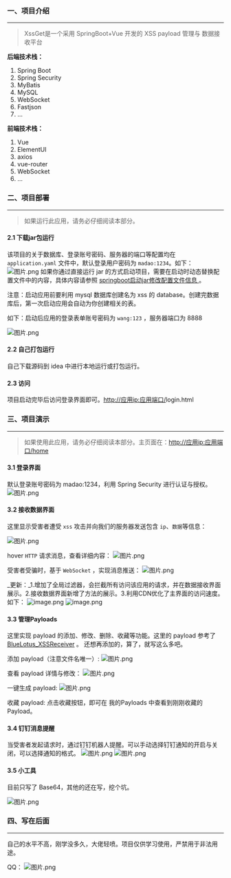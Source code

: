 ### 一、项目介绍

---

> XssGet是一个采用 SpringBoot+Vue 开发的 XSS payload 管理与 数据接收平台

**后端技术栈：**

1. Spring Boot
1. Spring Security
1. MyBatis
1. MySQL
1. WebSocket
1. Fastjson
1. ...




**前端技术栈：**

1. Vue
1. ElementUI
1. axios
1. vue-router
1. WebSocket
1. ...



### 二、项目部署

---

> 如果运行此应用，请务必仔细阅读本部分。

#### 2.1 下载jar包运行
该项目的关于数据库、登录账号密码、服务器的端口等配置均在 `application.yaml` 文件中，默认登录用户密码为 `madao:1234`。如下：
![图片.png](https://cdn.nlark.com/yuque/0/2021/png/1239731/1617000937249-f200baf2-6f53-4035-97e1-109d1139ac2a.png#align=left&display=inline&height=222&margin=%5Bobject%20Object%5D&name=%E5%9B%BE%E7%89%87.png&originHeight=444&originWidth=932&size=136564&status=done&style=none&width=466)
如果你通过直接运行 jar 的方式启动项目，需要在启动时动态替换配置文件中的内容，具体内容请参照 [springboot启动jar修改配置文件信息 ](https://blog.csdn.net/weixin_40300139/article/details/107999094) 。


注意：启动应用前要利用 mysql 数据库创建名为 xss 的 database。创建完数据库后，第一次启动应用会自动为你创建相关的表。


如下：启动后应用的登录表单账号密码为 `wang:123` ，服务器端口为 8888 

![图片.png](https://cdn.nlark.com/yuque/0/2021/png/1239731/1617001691857-ff254d79-6c38-4b36-8b8e-b09f27cd2f43.png#align=left&display=inline&height=245&margin=%5Bobject%20Object%5D&name=%E5%9B%BE%E7%89%87.png&originHeight=489&originWidth=1344&size=79999&status=done&style=none&width=672)
#### 2.2 自己打包运行
自己下载源码到 idea 中进行本地运行或打包运行。


#### 2.3 访问
项目启动完毕后访问登录界面即可。[http://应用ip:应用端口/](http://192.168.43.153:8433/home)login.html


### 三、项目演示

---

> 如果使用此应用，请务必仔细阅读本部分。主页面在：[http://应用ip:应用端口/home](http://192.168.43.153:8433/home)



#### 3.1 登录界面
默认登录账号密码为 madao:1234，利用 Spring Security 进行认证与授权。
![图片.png](https://cdn.nlark.com/yuque/0/2021/png/1239731/1617001909814-33adfecf-1772-4413-8e76-49d4fd5c217b.png#align=left&display=inline&height=449&margin=%5Bobject%20Object%5D&name=%E5%9B%BE%E7%89%87.png&originHeight=898&originWidth=1604&size=645851&status=done&style=none&width=802)
#### 3.2 接收数据界面
这里显示受害者遭受 `xss` 攻击并向我们的服务器发送包含 `ip`、`数据`等信息：

![图片.png](https://cdn.nlark.com/yuque/0/2021/png/1239731/1617002378961-11837798-25f7-4d8f-a7d2-e005a85a8f31.png#align=left&display=inline&height=342&margin=%5Bobject%20Object%5D&name=%E5%9B%BE%E7%89%87.png&originHeight=684&originWidth=1896&size=40309&status=done&style=none&width=948)


hover `HTTP` 请求消息，查看详细内容：
![图片.png](https://cdn.nlark.com/yuque/0/2021/png/1239731/1617002589209-d39d6778-5801-4276-92b3-0308a2b48af8.png#align=left&display=inline&height=331&margin=%5Bobject%20Object%5D&name=%E5%9B%BE%E7%89%87.png&originHeight=662&originWidth=1893&size=54676&status=done&style=none&width=946.5)


受害者受骗时，基于  `WebSocket` ，实现消息推送：
![图片.png](https://cdn.nlark.com/yuque/0/2021/png/1239731/1617002786418-2db5e3e1-1bc5-4f9a-85b7-b9c725e83b4f.png#align=left&display=inline&height=458&margin=%5Bobject%20Object%5D&name=%E5%9B%BE%E7%89%87.png&originHeight=916&originWidth=1872&size=52537&status=done&style=none&width=936)


_更新：_1.增加了全局过滤器，会拦截所有访问该应用的请求，并在数据接收界面展示。2.接收数据界面新增了方法的展示。3.利用CDN优化了主界面的访问速度。如下：
![image.png](https://cdn.nlark.com/yuque/0/2021/png/1239731/1617092151967-f03b8f1e-2991-42c5-ae7f-83afd627c802.png#align=left&display=inline&height=283&margin=%5Bobject%20Object%5D&name=image.png&originHeight=566&originWidth=1183&size=202305&status=done&style=none&width=591.5)
![image.png](https://cdn.nlark.com/yuque/0/2021/png/1239731/1617092125578-2603e1f2-3bc8-4477-b50b-e88b4c96a95c.png#align=left&display=inline&height=351&margin=%5Bobject%20Object%5D&name=image.png&originHeight=701&originWidth=1901&size=91909&status=done&style=none&width=950.5)






#### 3.3 管理Payloads
这里实现 payload 的添加、修改、删除、收藏等功能。这里的 payload 参考了 [BlueLotus_XSSReceiver](https://github.com/trysec/BlueLotus_XSSReceiver) 。
还想再添加的，算了，就写这么多吧。


添加 payload（注意文件名唯一）:
![图片.png](https://cdn.nlark.com/yuque/0/2021/png/1239731/1617004682013-6779a954-a405-43df-a280-06936fc863d8.png#align=left&display=inline&height=450&margin=%5Bobject%20Object%5D&name=%E5%9B%BE%E7%89%87.png&originHeight=900&originWidth=1879&size=58881&status=done&style=none&width=939.5)


查看 payload 详情与修改：
![图片.png](https://cdn.nlark.com/yuque/0/2021/png/1239731/1617004763075-37ad04c2-962f-41d8-a5f8-e52b3867c62c.png#align=left&display=inline&height=479&margin=%5Bobject%20Object%5D&name=%E5%9B%BE%E7%89%87.png&originHeight=959&originWidth=1896&size=87803&status=done&style=none&width=948)


一键生成 payload:
![图片.png](https://cdn.nlark.com/yuque/0/2021/png/1239731/1617004823198-ab4e9132-afd6-4147-91c1-dc5dc98368b1.png#align=left&display=inline&height=483&margin=%5Bobject%20Object%5D&name=%E5%9B%BE%E7%89%87.png&originHeight=965&originWidth=1899&size=78703&status=done&style=none&width=949.5)


收藏 payload:
点击收藏按钮，即可在 我的Payloads 中查看到刚刚收藏的Payload。


#### 3.4 钉钉消息提醒
当受害者发起请求时，通过钉钉机器人提醒。可以手动选择钉钉通知的开启与关闭，可以选择通知的格式。
![图片.png](https://cdn.nlark.com/yuque/0/2021/png/1239731/1617005142169-44f684fd-0c4f-412b-b0c1-45c59c3a016f.png#align=left&display=inline&height=437&margin=%5Bobject%20Object%5D&name=%E5%9B%BE%E7%89%87.png&originHeight=873&originWidth=1885&size=202016&status=done&style=none&width=942.5)
![图片.png](https://cdn.nlark.com/yuque/0/2021/png/1239731/1617005555752-178e7857-d3e2-4b36-b5e3-93f2c2d6ea1c.png#align=left&display=inline&height=386&margin=%5Bobject%20Object%5D&name=%E5%9B%BE%E7%89%87.png&originHeight=771&originWidth=1379&size=44733&status=done&style=none&width=689.5)


#### 3.5 小工具
目前只写了 Base64，其他的还在写，挖个坑。

![图片.png](https://cdn.nlark.com/yuque/0/2021/png/1239731/1617005263429-49f30417-c9c2-4103-9106-324ae341b952.png#align=left&display=inline&height=390&margin=%5Bobject%20Object%5D&name=%E5%9B%BE%E7%89%87.png&originHeight=780&originWidth=1914&size=29964&status=done&style=none&width=957)
### 四、写在后面

---

自己的水平不高，刚学没多久，大佬轻喷。项目仅供学习使用，严禁用于非法用途。


QQ：
![图片.png](https://cdn.nlark.com/yuque/0/2021/png/1239731/1617006216374-4e57fe74-d3a8-477a-aabf-1bc372fe342d.png#align=left&display=inline&height=281&margin=%5Bobject%20Object%5D&name=%E5%9B%BE%E7%89%87.png&originHeight=561&originWidth=500&size=108370&status=done&style=none&width=250)


